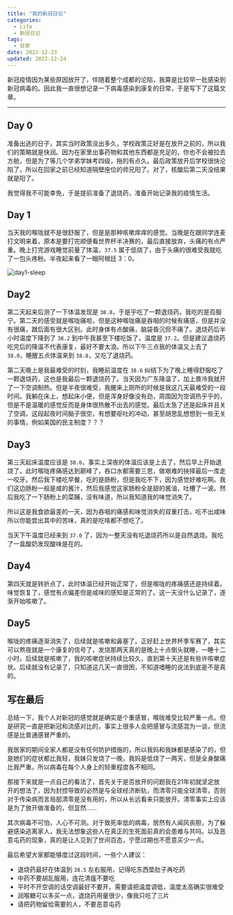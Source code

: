 ```yaml
---
title: "我的新冠日记"
categories:
  - Life
  - 新冠日记
tags:
  - 日常
date: 2022-12-23
updated: 2022-12-24
---
```


新冠疫情因为某些原因放开了，伴随着整个成都的沦陷，我算是比较早一批感染到新冠病毒的。因此我一直很想记录一下病毒感染到康复的日常，于是写下了这篇文章。
<!-- more -->

---
## Day 0

准备出逃的日子，其实当时政策没出多久，学校政策正好是在放开之前的，所以我们的策略就是快润。因为在家里出事药物和其他东西都是充足的，你也不会被拉去方舱，但是为了等几个学弟学妹考四级，拖的有点久。最后政策放开后学校很快沦陷了，所以在回家之前已经知道隔壁座位的师兄阳了。对了，核酸后第二天没结果就是阳了。

我觉得我不可能幸免，于是提前准备了退烧药，准备开始记录我的疫情生活。

## Day 1

当天我的喉咙就不是很舒服了，但是是那种咳嗽痒痒的感觉。当晚是在跟同学连麦打文明来着，原本是要打完顺便看世界杯半决赛的，最后直接放弃，头痛的有点严重。晚上打完游戏睡觉前量了体温，`37.5` 属于低烧了，由于头痛的很难受我就吃了一包头疼粉。半夜起来看了一眼阿根廷 3：0。

![day1-sleep](https://img.inzamz.top/TyporaAutoUpload/day1-sleep.jpeg)

## Day2

第二天起来后测了一下体温发现是 `38.8`，于是乎吃了一颗退烧药，我吃的是百服宁。第二天的感受就是喉咙痛啦，但是这种喉咙痛是吞咽的时候有痛感，但是并没有很痛，跟后面有很大区别。此时身体有点酸痛，脑袋昏沉但不痛了。退烧药后半小时温度下降到了 `38.2` 到中午我甚至下楼吃饭了，温度是 `37.2`。但是建议退烧药吃完后的降温不代表康复，最好不要太浪。所以下午三点我的体温又上去了 `38.0`，睡醒五点体温来到 `38.8`，又吃了退烧药。

第二天晚上是我最难受的时刻，我睡前温度在 `38.6` 纠结下为了晚上睡得舒服吃了一颗退烧药，这也是我最后一颗退烧药了。当天因为广东降温了，加上畏冷我就开了一下空调制热。但是半夜很难受，我醒来上厕所的时候是我这几天最难受的一段时间。我躺在床上，想起床小便，但是浑身好像没有劲，周围因为空调热乎乎的，但是不是温暖的感觉反而是身体很热散不出去的感觉。最后太急了还是起床并且关了空调，这段起夜时间脑子很空，有想要呕吐的冲动，甚至胡思乱想想到一些无关的事情，例如美国的民主制度？？？

## Day3

第三天起床温度应该是 `38.6`，事实上深夜的体温应该是上去了，然后早上开始退烧了。此时喉咙疼痛感达到巅峰了，吞口水都需要三思，做艰难的抉择最后一库走一咬牙。然后我下楼吃早餐，吃的是肠粉，但是我吃不下，因为感觉好难吃啊。我们这边肠粉一般是咸的酱汁，然后我感觉这家肠粉全是甜的酱油，吐槽了一波。然后我吃了一下肠粉上的菜脯，没有味道，所以我知道我的味觉消失了。

所以这是我食欲最差的一天，因为吞咽的痛感和味觉消失的双重打击，吃不出咸味所以你能尝出其中的苦味，真的是吃啥都不想吃了。

当天下午温度已经来到 `37.0` 了，因为一整天没有吃退烧药所以是自然退烧。我吃了一盒酸奶发现酸味是在的。

## Day4

第四天就是转折点了，此时体温已经开始正常了，但是喉咙的疼痛感还是持续着。味觉恢复了，感觉有点偏差但是咸味的感知是正常的了。这一天没什么记录了，逐渐开始咳嗽了。

## Day5

喉咙的疼痛逐渐消失了，后续就是咳嗽和鼻塞了。正好赶上世界杯季军赛了，其实可以熬夜就是一个康复的信号了，发烧那两天真的是晚上十点倒头就睡，一睡十二小时。后续就是咳嗽了，我的咳嗽症状持续比较久，直到第十天还是有些许咳嗽症状。后续就没有记录了，只知道这几天一直很困，不知道嗜睡的说法到底是不是真的。

## 写在最后

总结一下，我个人对新冠的感觉就是确实是个重感冒，喉咙难受比较严重一点。但是研究一直是把新冠和流感对比的，事实上很多人会把感冒与流感混为一谈，但流感是比普通感冒严重的。

我居家的期间全家人都是没有任何防护措施的，所以我妈和我妹都是感染了的，但是她们的症状都比我轻，我妹只发烧了一晚，我妈是低烧了一两天，但是全身酸痛比我严重。所以病毒在每个人身上的轻重程度各不相同。

那接下来就是一点自己的看法了，首先关于是否放开的问题我在21年初就坚定放开的想法了，因为封控导致的必然是与全球经济断轨，而清零只能全球清零，否则对于传染病而言局部清零是没有用的，所以从长远看来只能放开。清零事实上应该是为了放开做准备的，但显然……

其次病毒不可怕，人心不可测。对于致死率低的病毒，居然有人闻风丧胆，为了躲避感染逃离家人，我无法想象这些人在真正的生死面前真的会患难与共吗。以及恶意屯药的现象，真的是让人见到了世间百态，宁愿过期也不愿意买少一点。

最后希望大家都能够度过这段时间，一些个人建议：

- 退烧药最好在体温到 `38.5` 左右服用，记得吃东西垫肚子再吃药
- 中药不要胡乱服用，连花清瘟不要吃
- 平时不开空调的话空调最好不要开，需要请把温度调低，温度太高确实很难受
- 润喉糖可以多买一点，退烧药用量很少，像我只吃了三片
- 请把药物留给需要的人，不要恶意屯药
